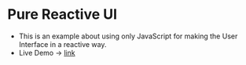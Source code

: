 # Pure Reactive UI

- This is an example about using only JavaScript for making the User Interface in a reactive way.
- Live Demo -> [link](https://pure-reactive-ui.firebaseapp.com/) 
